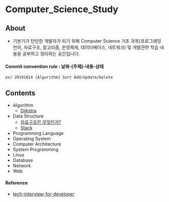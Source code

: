 # Computer_Science_Study

## About
- 기본기가 탄탄한 개발자가 되기 위해 Computer Science 기초 과목(프로그래밍 언어, 자료구조, 알고리즘, 운영체제, 데이터베이스, 네트워크) 및 개발관련 학습 내용을 공부하고 정리하는 공간입니다.

#### Commit convention rule : 날짜-[주제]-내용-상태

```
ex) 20191014 [Algorithm] Sort Add/Update/Delete
```

## Contents
- Algorithm
  - [Dijkstra](https://github.com/kkw-11/Computer_Science_Study/blob/master/Algorithm/Djkstra.md)
- Data Structure
   - [자료구조란 무엇인가?](https://github.com/kkw-11/Computer_Science_Study/blob/master/Data_Structrue/What_Is_Data_Structure.md)
   - [Stack](https://github.com/kkw-11/Computer_Science_Study/blob/master/Data_Structrue/Stack.md)
- Programming Language
- Operating System
- Computer Architecture
- System Programming
- Linux
- Database
- Network
- Web



#### Reference
- [tech-interview-for-developer](https://github.com/gyoogle/tech-interview-for-developer)



